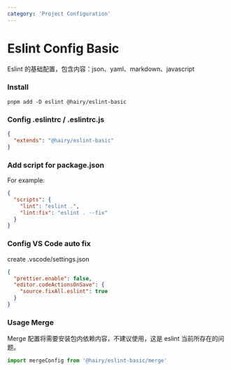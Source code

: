 ```yaml
---
category: 'Project Configuration'
---
```


# Eslint Config Basic

Eslint 的基础配置，包含内容：json、yaml、markdown、javascript

### Install

```
pnpm add -D eslint @hairy/eslint-basic
```

### Config .eslintrc / .eslintrc.js

```json
{
  "extends": "@hairy/eslint-basic"
}
```

### Add script for package.json

For example:
```json
{
  "scripts": {
    "lint": "eslint .",
    "lint:fix": "eslint . --fix"
  }
}
```

### Config VS Code auto fix

create .vscode/settings.json

```json
{
  "prettier.enable": false,
  "editor.codeActionsOnSave": {
    "source.fixAll.eslint": true
  }
}
```

### Usage Merge

Merge 配置将需要安装包内依赖内容，不建议使用，这是 eslint 当前所存在的问题。

```js
import mergeConfig from '@hairy/eslint-basic/merge'
```